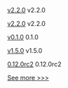 
[v2.2.0](https://github.com/hyperledger/aries-framework-swift/releases/tag/v2.2.0) v2.2.0

[v2.2.0](https://github.com/hyperledger/aries-framework-kotlin/releases/tag/v2.2.0) v2.2.0

[v0.1.0](https://github.com/hyperledger/besu-errorprone-checks/releases/tag/v0.1.0) 0.1.0

[v1.5.0](https://github.com/hyperledger/fabric-gateway/releases/tag/v1.5.0) v1.5.0

[0.12.0rc2](https://github.com/hyperledger/aries-cloudagent-python/releases/tag/0.12.0rc2) 0.12.0rc2


[See more >>>](https://start-here.hyperledger.org/releases)

